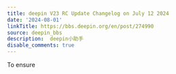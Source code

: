 ```yaml
---
title: deepin V23 RC Update Changelog on July 12 2024
date: '2024-08-01'
linkTitle: https://bbs.deepin.org/en/post/274990
source: deepin_bbs
description:  deepin小助手 
disable_comments: true
---
```

To ensure 
